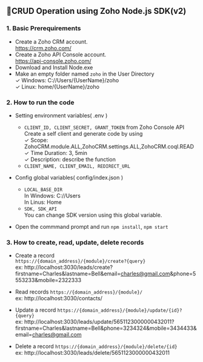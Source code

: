  
## 📌CRUD Operation using Zoho Node.js SDK(v2)
                

### 1. Basic Prerequirements
- Create a Zoho CRM account.  
https://crm.zoho.com/
- Create a Zoho API Console account.  
https://api-console.zoho.com/
- Download and Install Node.exe
- Make an empty folder named `zoho` in the User Directory  
    ✓ Windows: C://Users/{UserName}/zoho  
    ✓ Linux: home/{UserName}/zoho

### 2. How to run the code
- Setting environment variables( .env )

    - `CLIENT_ID, CLIENT_SECRET, GRANT_TOKEN` from Zoho Console API  
    Create a self client and generate code by using  
    ✓ Scope: ZohoCRM.module.ALL,ZohoCRM.settings.ALL,ZohoCRM.coql.READ  
    ✓ Time Duration: 3, 5min  
    ✓ Description: describe the function 
    - `CLIENT_NAME, CLIENT_EMAIL, REDIRECT_URL`

- Config global variables( config/index.json )

    - `LOCAL_BASE_DIR`  
    In Windows: C://Users  
    In Linus: Home
    - `SDK, SDK_API`  
    You can change SDK version using this global variable.

- Open the commmand prompt and run `npm install`, `npm start`

### 3. How to create, read, update, delete records

- Create a record   
    `https://{domain_address}/{module}/create?{query}`  
    ex: http://localhost:3030/leads/create?firstname=Charles&lastname=Bell&email=charles@gmail.com&phone=5553233&mobile=2322333

- Read records
    `https://{domain_address}/{module}/`  
    ex: http://localhost:3030/contacts/ 

- Update a record
    `https://{domain_address}/{module}/update/{id}?{query}`  
    ex: http://localhost:3030/leads/update/5651123000000432011?firstname=Charles&lastname=Bell&phone=3234324&mobile=3434433&email=charles@gmail.com  

- Delete a record
    `https://{domain_address}/{module}/delete/{id}`  
    ex: http://localhost:3030/leads/delete/5651123000000432011
